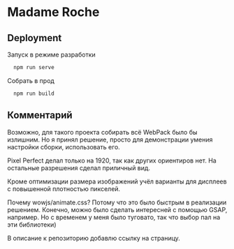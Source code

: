 # Madame Roche

## Deployment

Запуск в режиме разработки

```bash
  npm run serve
```

Собрать в прод

```bash
  npm run build
```

## Комментарий

Возможно, для такого проекта собирать всё WebPack было бы излишним. Но я принял решение, просто для демонстрации умения настройки сборки, использовать его.

Pixel Perfect делал только на 1920, так как других ориентиров нет. На остальные разрешения сделал приличный вид.

Кроме оптимизации размера изображений учёл варианты для дисплеев с повышенной плотностью пикселей.

Почему wowjs/animate.css? Потому что это было быстрым в реализации решением. Конечно, можно было сделать интересней с помощью GSAP, например. Но с временем у меня было туговато, так что выбор пал на эти библиотеки)

В описание к репозиторию добавлю ссылку на страницу.